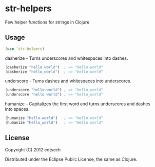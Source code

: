 # str-helpers

Few helper functions for strings in Clojure.

## Usage

``` clojure
(use 'str-helpers)
``` 


dasherize - Turns underscores and whitespaces into dashes.
``` clojure
(dasherize "hello world")  ; => "hello-world"
(dasherize "hello_world")  ; => "hello-world"
```


underscore - Turns dashes and whitespaces into underscores.
``` clojure
(underscore "hello-world") ; => "hello_world"
(underscore "hello world") ; => "hello_world"
```


humanize - Capitalizes the first word and turns underscores and dashes into spaces.
``` clojure
(humanize "hello-world")   ; => "Hello world"
(humanize "hello_world")   ; => "Hello world"
```

## License

Copyright (C) 2012 edtsech

Distributed under the Eclipse Public License, the same as Clojure.
